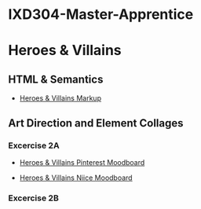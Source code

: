 # IXD304-Master-Apprentice

# Heroes & Villains

## HTML & Semantics
- [Heroes & Villains Markup](https://evamariagarcia.github.io/IXD304-Master-Apprentice/index.html)

## Art Direction and Element Collages

### Excercise 2A

- [Heroes & Villains Pinterest Moodboard](https://www.pinterest.co.uk/evagarcia98/heros-and-villians/) 

- [Heroes & Villains Niice Moodboard](https://niice.co/m/a0e5b1662cc296f832c294b7f07ff1aa) 

### Excercise 2B
